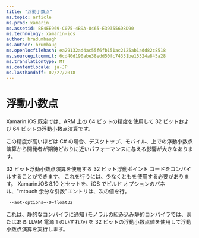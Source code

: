 ```yaml
---
title: "浮動小数点"
ms.topic: article
ms.prod: xamarin
ms.assetid: BE4EE969-C075-4B9A-8465-E393556D8D90
ms.technology: xamarin-ios
author: bradumbaugh
ms.author: brumbaug
ms.openlocfilehash: ea29132ad4ac55f6fb151ac2125ab1add82c8518
ms.sourcegitcommit: 6cd40d190abe38edd50fc74331be15324a845a28
ms.translationtype: MT
ms.contentlocale: ja-JP
ms.lasthandoff: 02/27/2018
---
```

# <a name="floating-point"></a>浮動小数点

Xamarin.iOS 既定では、ARM 上の 64 ビットの精度を使用して 32 ビットおよび 64 ビットの浮動小数点演算です。  

この精度が高いほどは C# の場合、デスクトップ、モバイル、上での浮動小数点演算から開発者が期待どおりに近いパフォーマンスに与える影響が大きなあります。

32 ビット浮動小数点演算を使用する 32 ビット浮動ポイント コードをコンパイルすることができます。  これを行うには、少なくともを使用する必要があります。 Xamarin.iOS 8.10 とセットを、iOS でビルド オプションのパネル、"mtouch 余分な引数"エントリは、次の値を行。

     --aot-options=-O=float32

これは、静的なコンパイラに通知 (モノラルの組み込み静的コンパイラでは、またはある LLVM 電源 1 のいずれか) を 32 ビットの浮動小数点値を使用して浮動小数点演算を実行します。
